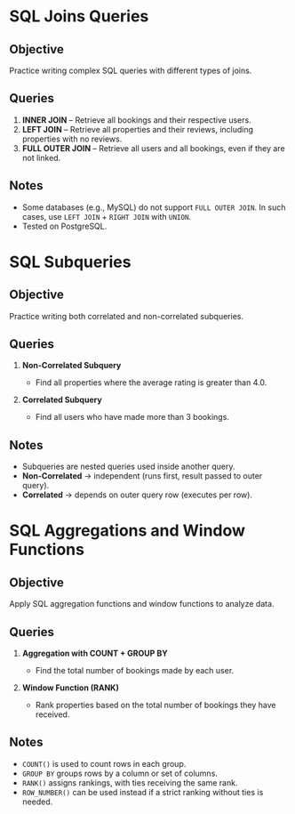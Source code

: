 # SQL Joins Queries

## Objective
Practice writing complex SQL queries with different types of joins.

## Queries
1. **INNER JOIN** – Retrieve all bookings and their respective users.  
2. **LEFT JOIN** – Retrieve all properties and their reviews, including properties with no reviews.  
3. **FULL OUTER JOIN** – Retrieve all users and all bookings, even if they are not linked.

## Notes
- Some databases (e.g., MySQL) do not support `FULL OUTER JOIN`. In such cases, use `LEFT JOIN` + `RIGHT JOIN` with `UNION`.
- Tested on PostgreSQL.
# SQL Subqueries

## Objective
Practice writing both correlated and non-correlated subqueries.

## Queries
1. **Non-Correlated Subquery**  
   - Find all properties where the average rating is greater than 4.0.  

2. **Correlated Subquery**  
   - Find all users who have made more than 3 bookings.  

## Notes
- Subqueries are nested queries used inside another query.  
- **Non-Correlated** → independent (runs first, result passed to outer query).  
- **Correlated** → depends on outer query row (executes per row).  
# SQL Aggregations and Window Functions

## Objective
Apply SQL aggregation functions and window functions to analyze data.

## Queries
1. **Aggregation with COUNT + GROUP BY**  
   - Find the total number of bookings made by each user.  

2. **Window Function (RANK)**  
   - Rank properties based on the total number of bookings they have received.  

## Notes
- `COUNT()` is used to count rows in each group.  
- `GROUP BY` groups rows by a column or set of columns.  
- `RANK()` assigns rankings, with ties receiving the same rank.  
- `ROW_NUMBER()` can be used instead if a strict ranking without ties is needed.  
